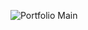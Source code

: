
![Portfolio Main](https://user-images.githubusercontent.com/75903935/198519613-4655cd21-2d8b-49fb-953a-aa4293f0f0a7.png)
